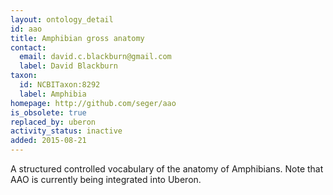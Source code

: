 ```yaml
---
layout: ontology_detail
id: aao
title: Amphibian gross anatomy
contact:
  email: david.c.blackburn@gmail.com
  label: David Blackburn
taxon:
  id: NCBITaxon:8292
  label: Amphibia
homepage: http://github.com/seger/aao
is_obsolete: true
replaced_by: uberon
activity_status: inactive
added: 2015-08-21
---
```


A structured controlled vocabulary of the anatomy of Amphibians. Note that AAO is currently being integrated into Uberon.
